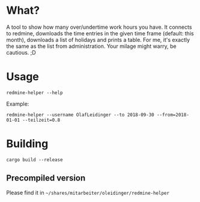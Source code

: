 # What?

A tool to show how many over/undertime work hours you have. It connects to redmine, downloads the time entries in the given time frame (default: this month), downloads a list of holidays and prints a table. For me, it's exactly the same as the list from administration. Your milage might warry, be cautious. ;D

# Usage

    redmine-helper --help

Example:

    redmine-helper --username OlafLeidinger --to 2018-09-30 --from=2018-01-01 --teilzeit=0.8


# Building

    cargo build --release

## Precompiled version

Please find it in `~/shares/mitarbeiter/oleidinger/redmine-helper`
